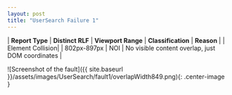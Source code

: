 ```yaml
---
layout: post
title: "UserSearch Failure 1"
---
```

| **Report Type** | **Distinct RLF** | **Viewport Range** | **Classification** | **Reason** |
| Element Collision|  | 802px-897px | NOI | No visible content overlap, just DOM coordinates | 

![Screenshot of the fault]({{ site.baseurl }}/assets/images/UserSearch/fault1/overlapWidth849.png){: .center-image }